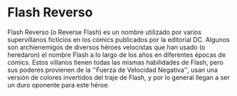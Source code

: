 # Flash Reverso

Flash Reverso (o Reverse Flash) es un nombre utilizado por varios supervillanos ficticios en los cómics publicados por la editorial DC. Algunos son archienemigos de diversos héroes velocistas que han usado (o heredaron) el nombre Flash a lo largo de los años en diferentes épocas de cómics. Estos villanos tienen todas las mismas habilidades de Flash, pero sus poderes provienen de la ''Fuerza de Velocidad Negativa'', usan una versión de colores invertidos del traje de Flash, y por lo general llegan a ser un duro oponente para este héroe.